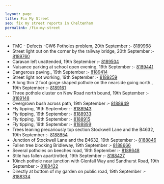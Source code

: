 ```yaml
---

layout: page
title: Fix My Street
seo: fix my street reports in Cheltenham
permalink: /fix-my-street

---
```


<!-- fix_marker starts -->

- TMC - Defects -CW6 Potholes  problem, 20th September :- [8189968](https://www.fixmystreet.com/report/8189968)
- Street light out on the corner by the railway bridge, 20th September :- [8189760](https://www.fixmystreet.com/report/8189760)
- Caravan left unattended, 19th September :- [8189504](https://www.fixmystreet.com/report/8189504)
- Nuisance parking at school open evening, 19th September :- [8189441](https://www.fixmystreet.com/report/8189441)
- Dangerous paving., 19th September :- [8189414](https://www.fixmystreet.com/report/8189414)
- Street light not working, 19th September :- [8189259](https://www.fixmystreet.com/report/8189259)
- A long thin 2 foot gorge shaped pothole on the nearside going north., 19th September :- [8189161](https://www.fixmystreet.com/report/8189161)
- Three pothole cluster on New Road north bound, 19th September :- [8189148](https://www.fixmystreet.com/report/8189148)
- Overgrown bush across path, 19th September :- [8188949](https://www.fixmystreet.com/report/8188949)
- Fly tipping, 19th September :- [8188943](https://www.fixmystreet.com/report/8188943)
- Fly tipping, 19th September :- [8188933](https://www.fixmystreet.com/report/8188933)
- Fly tipping, 19th September :- [8188915](https://www.fixmystreet.com/report/8188915)
- Fly tipping, 19th September :- [8188899](https://www.fixmystreet.com/report/8188899)
- Trees leaning precariously top section Stockwell Lane and the B4632, 19th September :- [8188854](https://www.fixmystreet.com/report/8188854)
- Junction of Stockwell Lane and the B4632, 19th September :- [8188846](https://www.fixmystreet.com/report/8188846)
- Fallen tree blocking Bridleway, 19th September :- [8188666](https://www.fixmystreet.com/report/8188666)
- Several potholes on beeches road, 19th September :- [8188648](https://www.fixmystreet.com/report/8188648)
- Stile has fallen apart/rotted, 19th September :- [8188427](https://www.fixmystreet.com/report/8188427)
- 10inch pothole near junction with Glenfall Way and Sandhurst Road, 19th September :- [8188422](https://www.fixmystreet.com/report/8188422)
- Directly at bottom of my garden on public road, 19th September :- [8188334](https://www.fixmystreet.com/report/8188334)

<!-- fix_marker ends -->